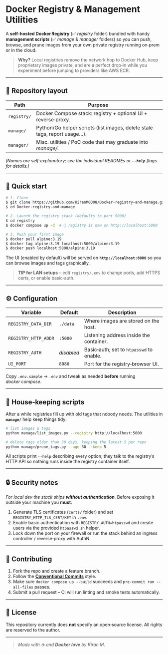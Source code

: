 # Docker Registry & Management Utilities

A **self‑hosted Docker Registry** (✅ *registry* folder) bundled with handy **management scripts** (✅ *manage* & *manager* folders) so you can push, browse, and prune images from your own private registry running on‑prem or in the cloud.

> **Why?** Local registries remove the network hop to Docker Hub, keep proprietary images private, and are a perfect drop‑in while you experiment before jumping to providers like AWS ECR.

---

## 📂 Repository layout

| Path        | Purpose                                                                   |
| ----------- | ------------------------------------------------------------------------- |
| `registry/` | Docker Compose stack: registry + optional UI + reverse‑proxy.             |
| `manage/`   | Python/Go helper scripts (list images, delete stale tags, report usage…). |
| `manager/`  | Misc. utilities / PoC code that may graduate into *manage/*.              |

*(Names are self‑explanatory; see the individual READMEs or **`--help`** flags for details.)*

---

## 🚀 Quick start

```bash
# 1. Clone
$ git clone https://github.com/KiranM0008/Docker-registry-and-manage.git
$ cd Docker-registry-and-manage

# 2. Launch the registry stack (defaults to port 5000)
$ cd registry
$ docker compose up -d  # 🎉 registry is now on http://localhost:5000

# 3. Push your first image
$ docker pull alpine:3.19
$ docker tag alpine:3.19 localhost:5000/alpine:3.19
$ docker push localhost:5000/alpine:3.19
```

The UI (enabled by default) will be served on **`http://localhost:8080`** so you can browse images and tags graphically.

> **TIP for LAN setups** – edit `registry/.env` to change ports, add HTTPS certs, or enable basic‑auth.

---

## ⚙️ Configuration

| Variable             | Default    | Description                              |
| -------------------- | ---------- | ---------------------------------------- |
| `REGISTRY_DATA_DIR`  | `./data`   | Where images are stored on the host.     |
| `REGISTRY_HTTP_ADDR` | `:5000`    | Listening address inside the container.  |
| `REGISTRY_AUTH`      | *disabled* | Basic‑auth; set to `htpasswd` to enable. |
| `UI_PORT`            | `8080`     | Port for the registry‑browser UI.        |

Copy `.env.sample` → `.env` and tweak as needed **before** running *docker compose*.

---

## 🧹 House‑keeping scripts

After a while registries fill up with old tags that nobody needs. The utilities in **`manage/`** help keep things tidy:

```bash
# list images & tags
python manage/list_images.py --registry http://localhost:5000

# delete tags older than 30 days, keeping the latest 5 per repo
python manage/prune_tags.py --age 30 --keep 5
```

All scripts print `--help` describing every option; they talk to the registry’s HTTP API so nothing runs inside the registry container itself.

---

## 🔒 Security notes

*For local dev the stack ships ****without authentication****.* Before exposing it outside your machine you **must**:

1. Generate TLS certificates (`certs/` folder) and set `REGISTRY_HTTP_TLS_CERT/KEY` in `.env`.
2. Enable basic authentication with `REGISTRY_AUTH=htpasswd` and create users via the provided `htpasswd.sh` helper.
3. Lock down the port on your firewall or run the stack behind an ingress controller / reverse‑proxy with AuthN.

---

## 🤝 Contributing

1. Fork the repo and create a feature branch.
2. Follow the **[Conventional Commits](https://www.conventionalcommits.org/)** style.
3. Make sure `docker compose up --build` succeeds and `pre‑commit run --all-files` passes.
4. Submit a pull request – CI will run linting and smoke tests automatically.

---

## 📜 License

This repository currently does **not** specify an open‑source license. All rights are reserved to the author.

---

> *Made with ☕ and **Docker love** by Kiran M.*

